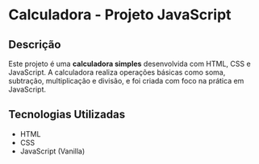 # Calculadora - Projeto JavaScript

## Descrição

Este projeto é uma **calculadora simples** desenvolvida com HTML, CSS e JavaScript. A calculadora realiza operações básicas como soma, subtração, multiplicação e divisão, e foi criada com foco na prática em JavaScript.

## Tecnologias Utilizadas

- HTML
- CSS
- JavaScript (Vanilla)
